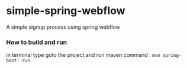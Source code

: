 # simple-spring-webflow
A simple signup process using spring webflow

### How to build and run

in terminal type goto the project and run maven command : 
``mvn spring-boot: run``